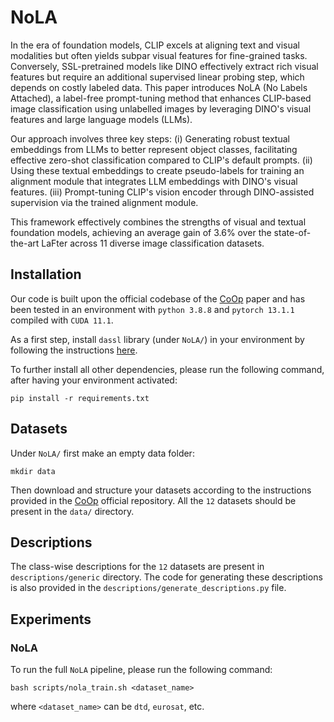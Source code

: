 # NoLA
In the era of foundation models, CLIP excels at aligning text and visual modalities but often yields subpar visual features for fine-grained tasks. Conversely, SSL-pretrained models like DINO effectively extract rich visual features but require an additional supervised linear probing step, which depends on costly labeled data. This paper introduces NoLA (No Labels Attached), a label-free prompt-tuning method that enhances CLIP-based image classification using unlabelled images by leveraging DINO's visual features and large language models (LLMs).

Our approach involves three key steps: (i) Generating robust textual embeddings from LLMs to better represent object classes, facilitating effective zero-shot classification compared to CLIP's default prompts. (ii) Using these textual embeddings to create pseudo-labels for training an alignment module that integrates LLM embeddings with DINO's visual features. (iii) Prompt-tuning CLIP's vision encoder through DINO-assisted supervision via the trained alignment module.

This framework effectively combines the strengths of visual and textual foundation models, achieving an average gain of 3.6% over the state-of-the-art LaFter across 11 diverse image classification datasets.

## Installation

Our code is built upon the official codebase of the [CoOp](https://github.dev/KaiyangZhou/CoOp) paper and has been 
tested in an environment with `python 3.8.8` and `pytorch 13.1.1` compiled with `CUDA 11.1`. 

As a first step, install `dassl` library (under `NoLA/`) in your environment by following the instructions [here](https://github.com/KaiyangZhou/Dassl.pytorch#installation).

To further install all other dependencies, please run the following command, after having your environment activated:

```
pip install -r requirements.txt
```

## Datasets

Under `NoLA/` first make an empty data folder: 

```
mkdir data
```

Then download and structure your datasets according to the instructions provided in the [CoOp](https://github.dev/KaiyangZhou/CoOp)
official repository. All the `12` datasets should be present in the `data/` directory.

## Descriptions

The class-wise descriptions for the `12` datasets are present in `descriptions/generic` directory. 
The code for generating these descriptions is also provided in the `descriptions/generate_descriptions.py` file.

## Experiments

### NoLA
To run the full `NoLA` pipeline, please run the following command:

```
bash scripts/nola_train.sh <dataset_name>
```

where `<dataset_name>` can be `dtd`, `eurosat`, etc.

<!--
#### To cite us: 
```bibtex
@InProceedings{mirza2023lafter,
    author    = {Mirza, M. Jehanzeb and Karlinsky, Leonid and Lin, Wei and Kozinski, Mateusz and 
                 Possegger, Horst and Feris, Rogerio and Bischof, Horst},
    title     = {LaFTer: Label-Free Tuning of Zero-shot Classifier using Language and Unlabeled Image Collections},
    booktitle = {Conference on Neural Information Processing Systems (NeurIPS)},
    year      = {2023}
}
```
-->
